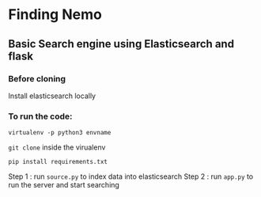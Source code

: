 # Finding Nemo
## Basic Search engine using Elasticsearch and flask

### Before cloning

Install elasticsearch locally

### To run the code:

`virtualenv -p python3 envname`

`git clone` inside the virualenv 

`pip install requirements.txt`

Step 1 : run `source.py` to index data into elasticsearch
Step 2 : run `app.py` to run the server and start searching
